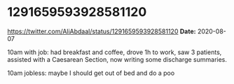 # 1291659593928581120
https://twitter.com/AliAbdaal/status/1291659593928581120
**Date:** 2020-08-07

10am with job: had breakfast and coffee, drove 1h to work, saw 3 patients, assisted with a Caesarean Section, now writing some discharge summaries. 

10am jobless: maybe I should get out of bed and do a poo
